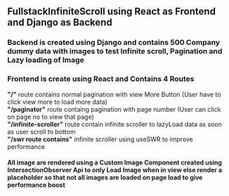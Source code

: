 ## FullstackInfiniteScroll using React as Frontend and Django as Backend

### Backend is created using Django and contains 500 Company dummy data with images to test Infinite scroll, Pagination and Lazy loading of Image

### Frontend is create using React and Contains 4 Routes

**"/"** route contains normal pagination with view More Button (User have to click view more to load more data) <br>
**"/paginator"** route containg pagination with page number (User can click on page no to view that page) <br>
**"/infinite-scroller"** route contain infinite scroller to lazyLoad data as soon as user scroll to bottom <br>
**"/swr route contains"** infinite scroller using useSWR to improve performance <br>

#### All image are rendered using a Custom Image Component created using IntersectionObserver Api to only Load Image when in view else render a placeholder so that not all images are loaded on page load to give performance boost



